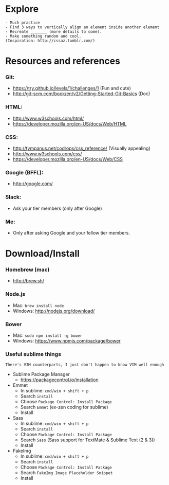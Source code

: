 # Explore
```
- Much practice
- Find 3 ways to vertically align an element inside another element
- Recreate _______ (more details to come).
- Make something random and cool.
(Inspiration: http://cssaz.tumblr.com/)
```

# Resources and references

### Git:
- https://try.github.io/levels/1/challenges/1 (Fun and cute)
- http://git-scm.com/book/en/v2/Getting-Started-Git-Basics (Doc)

### HTML:
- http://www.w3schools.com/html/
- https://developer.mozilla.org/en-US/docs/Web/HTML

### CSS:
- http://tympanus.net/codrops/css_reference/ (Visually appealing)
- http://www.w3schools.com/css/
- https://developer.mozilla.org/en-US/docs/Web/CSS

### Google (BFFL):
- http://google.com/

### Slack:
- Ask your tier members (only after Google)

### Me:
- Only after asking Google and your fellow tier members.

# Download/Install

### Homebrew (mac)
- http://brew.sh/

### Node.js
- Mac: `brew install node`
- Windows: http://nodejs.org/download/

### Bower
- Mac: `sudo npm install -g bower`
- Windows: https://www.npmjs.com/package/bower

### Useful sublime things
```
There's VIM counterparts, I just don't happen to know VIM well enough
```
- Sublime Package Manager
    + https://packagecontrol.io/installation
- Emmet
    + In sublime: `cmd/win + shift + p`
    + Search `install`
    + Choose `Package Control: Install Package`
    + Search `Emmet` (ex-zen coding for sublime)
    + Install
- Sass
    + In sublime: `cmd/win + shift + p`
    + Search `install`
    + Choose `Package Control: Install Package`
    + Search `Sass` (Sass support for TextMate & Sublime Text (2 & 3))
    + Install
- FakeImg
    + In sublime: `cmd/win + shift + p`
    + Search `install`
    + Choose `Package Control: Install Package`
    + Search `FakeImg Image Placeholder Snippet`
    + Install 




